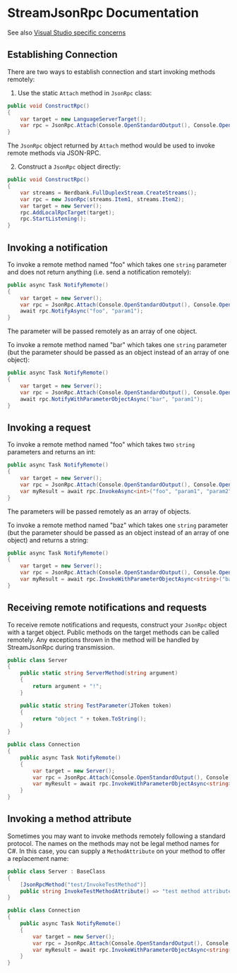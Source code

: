 # StreamJsonRpc Documentation

See also [Visual Studio specific concerns](vs.md)

## Establishing Connection
There are two ways to establish connection and start invoking methods remotely:

1. Use the static `Attach` method in `JsonRpc` class:
```csharp
public void ConstructRpc()
{
    var target = new LanguageServerTarget();
    var rpc = JsonRpc.Attach(Console.OpenStandardOutput(), Console.OpenStandardInput(), target);
}
```
The `JsonRpc` object returned by `Attach` method would be used to invoke remote methods via JSON-RPC.

2. Construct a `JsonRpc` object directly:
```csharp
public void ConstructRpc()
{
    var streams = Nerdbank.FullDuplexStream.CreateStreams();
    var rpc = new JsonRpc(streams.Item1, streams.Item2);
    var target = new Server();
    rpc.AddLocalRpcTarget(target);
    rpc.StartListening();
}
```

## Invoking a notification
To invoke a remote method named "foo" which takes one `string` parameter and does not return anything (i.e. send a notification remotely):
```csharp
public async Task NotifyRemote() 
{
    var target = new Server();
    var rpc = JsonRpc.Attach(Console.OpenStandardOutput(), Console.OpenStandardInput(), target);
    await rpc.NotifyAsync("foo", "param1");
}
```
The parameter will be passed remotely as an array of one object.

To invoke a remote method named "bar" which takes one `string` parameter (but the parameter should be passed as an object instead of an array of one object):
```csharp
public async Task NotifyRemote() 
{
    var target = new Server();
    var rpc = JsonRpc.Attach(Console.OpenStandardOutput(), Console.OpenStandardInput(), target);
    await rpc.NotifyWithParameterObjectAsync("bar", "param1");
}
```
## Invoking a request
To invoke a remote method named "foo" which takes two `string` parameters and returns an int:
```csharp
public async Task NotifyRemote() 
{
    var target = new Server();
    var rpc = JsonRpc.Attach(Console.OpenStandardOutput(), Console.OpenStandardInput(), target);
    var myResult = await rpc.InvokeAsync<int>("foo", "param1", "param2");
}
```
The parameters will be passed remotely as an array of objects.

To invoke a remote method named "baz" which takes one `string` parameter (but the parameter should be passed as an object instead of an array of one object) and returns a string:
```csharp
public async Task NotifyRemote() 
{
    var target = new Server();
    var rpc = JsonRpc.Attach(Console.OpenStandardOutput(), Console.OpenStandardInput(), target);
    var myResult = await rpc.InvokeWithParameterObjectAsync<string>("baz", "param1");
}
```

## Receiving remote notifications and requests
To receive remote notifications and requests, construct your `JsonRpc` object with a target object.  Public methods on the target methods can be called remotely.  Any exceptions thrown in the method will be handled by StreamJsonRpc during transmission.
```csharp
public class Server
{
    public static string ServerMethod(string argument)
    {
        return argument + "!";
    }

    public static string TestParameter(JToken token)
    {
        return "object " + token.ToString();
    }
}

public class Connection 
{
    public async Task NotifyRemote() 
    {
        var target = new Server();
        var rpc = JsonRpc.Attach(Console.OpenStandardOutput(), Console.OpenStandardInput(), target);
        var myResult = await rpc.InvokeWithParameterObjectAsync<string>("baz", "param1");
    }
}
```

## Invoking a method attribute
Sometimes you may want to invoke methods remotely following a standard protocol.  The names on the methods may not be legal method names for C#.  In this case, you can supply a `MethodAttribute` on your method to offer a replacement name:
```csharp
public class Server : BaseClass
{
    [JsonRpcMethod("test/InvokeTestMethod")]
    public string InvokeTestMethodAttribute() => "test method attribute";
}

public class Connection 
{
    public async Task NotifyRemote() 
    {
        var target = new Server();
        var rpc = JsonRpc.Attach(Console.OpenStandardOutput(), Console.OpenStandardInput(), target);
        var myResult = await rpc.InvokeWithParameterObjectAsync<string>("test/InvokeTestMethod");
    }
}
```